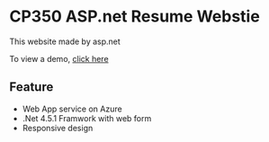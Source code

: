 # CP350 ASP.net Resume Webstie
This website made by asp.net

To view a demo, [click here](https://boh-personalresume.azurewebsites.net/)

## Feature
* Web App service on Azure
* .Net 4.5.1 Framwork with web form
* Responsive design
